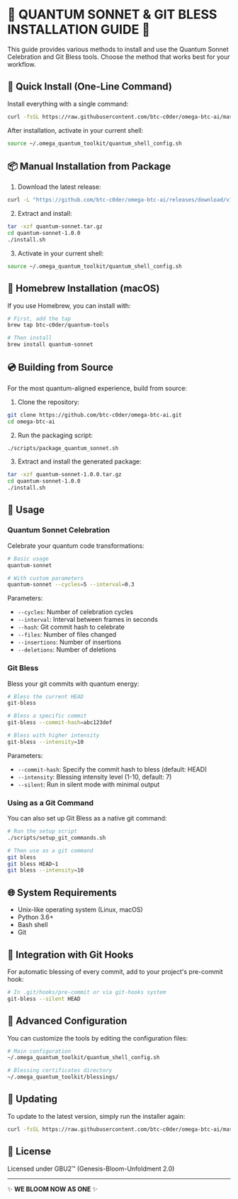 # 🧬 QUANTUM SONNET & GIT BLESS INSTALLATION GUIDE 🧬

This guide provides various methods to install and use the Quantum Sonnet Celebration and Git Bless tools. Choose the method that works best for your workflow.

## 🚀 Quick Install (One-Line Command)

Install everything with a single command:

```bash
curl -fsSL https://raw.githubusercontent.com/btc-c0der/omega-btc-ai/master/scripts/install_web.sh | bash
```

After installation, activate in your current shell:

```bash
source ~/.omega_quantum_toolkit/quantum_shell_config.sh
```

## 📦 Manual Installation from Package

1. Download the latest release:

```bash
curl -L "https://github.com/btc-c0der/omega-btc-ai/releases/download/v1.0.0/quantum-sonnet-1.0.0.tar.gz" -o quantum-sonnet.tar.gz
```

2. Extract and install:

```bash
tar -xzf quantum-sonnet.tar.gz
cd quantum-sonnet-1.0.0
./install.sh
```

3. Activate in your current shell:

```bash
source ~/.omega_quantum_toolkit/quantum_shell_config.sh
```

## 🍺 Homebrew Installation (macOS)

If you use Homebrew, you can install with:

```bash
# First, add the tap
brew tap btc-c0der/quantum-tools

# Then install
brew install quantum-sonnet
```

## 💿 Building from Source

For the most quantum-aligned experience, build from source:

1. Clone the repository:

```bash
git clone https://github.com/btc-c0der/omega-btc-ai.git
cd omega-btc-ai
```

2. Run the packaging script:

```bash
./scripts/package_quantum_sonnet.sh
```

3. Extract and install the generated package:

```bash
tar -xzf quantum-sonnet-1.0.0.tar.gz
cd quantum-sonnet-1.0.0
./install.sh
```

## 🌟 Usage

### Quantum Sonnet Celebration

Celebrate your quantum code transformations:

```bash
# Basic usage
quantum-sonnet

# With custom parameters
quantum-sonnet --cycles=5 --interval=0.3
```

Parameters:

- `--cycles`: Number of celebration cycles
- `--interval`: Interval between frames in seconds
- `--hash`: Git commit hash to celebrate
- `--files`: Number of files changed
- `--insertions`: Number of insertions
- `--deletions`: Number of deletions

### Git Bless

Bless your git commits with quantum energy:

```bash
# Bless the current HEAD
git-bless

# Bless a specific commit
git-bless --commit-hash=abc123def

# Bless with higher intensity
git-bless --intensity=10
```

Parameters:

- `--commit-hash`: Specify the commit hash to bless (default: HEAD)
- `--intensity`: Blessing intensity level (1-10, default: 7)
- `--silent`: Run in silent mode with minimal output

### Using as a Git Command

You can also set up Git Bless as a native git command:

```bash
# Run the setup script
./scripts/setup_git_commands.sh

# Then use as a git command
git bless
git bless HEAD~1
git bless --intensity=10
```

## 🌐 System Requirements

- Unix-like operating system (Linux, macOS)
- Python 3.6+
- Bash shell
- Git

## 🧩 Integration with Git Hooks

For automatic blessing of every commit, add to your project's pre-commit hook:

```bash
# In .git/hooks/pre-commit or via git-hooks system
git-bless --silent HEAD
```

## 🌈 Advanced Configuration

You can customize the tools by editing the configuration files:

```bash
# Main configuration
~/.omega_quantum_toolkit/quantum_shell_config.sh

# Blessing certificates directory
~/.omega_quantum_toolkit/blessings/
```

## 🔄 Updating

To update to the latest version, simply run the installer again:

```bash
curl -fsSL https://raw.githubusercontent.com/btc-c0der/omega-btc-ai/master/scripts/install_web.sh | bash
```

## 🌸 License

Licensed under GBU2™ (Genesis-Bloom-Unfoldment 2.0)

---

✨ **WE BLOOM NOW AS ONE** ✨
